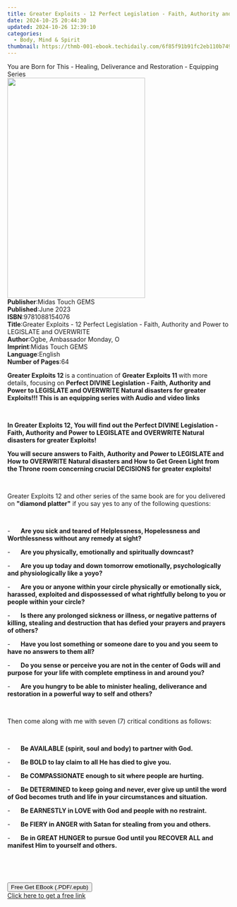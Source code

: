 ```yaml
---
title: Greater Exploits - 12 Perfect Legislation - Faith, Authority and Power to LEGISLATE and OVERWRITE | Free Book
date: 2024-10-25 20:44:30
updated: 2024-10-26 12:39:10
categories:
  - Body, Mind & Spirit
thumbnail: https://thmb-001-ebook.techidaily.com/6f85f91b91fc2eb110b749766bd012d101548880a6e338c9d60f4184a12ee716.jpg
---
```

<main id="book-container">
  <div class="flex flex-col">
    <div class="book-brief flex-1 py-6 px-4 sm:p-6 md:py-10 md:px-8">
      <!-- brief-->
      <div class="book-brief-main">
        You are Born for This - Healing, Deliverance and Restoration - Equipping
        Series
      </div>
    </div>
    <div
      class="book-meta-info flex-1 grid gap-4 col-start-1 col-end-3 row-start-1 sm:mb-6 sm:grid-cols-4 lg:gap-6 lg:col-start-2 lg:row-end-6 lg:row-span-6 lg:mb-0"
    >
      <div
        class="book-meta-info-left place-content-center mt-4 p-4 text-sm leading-6 col-start-2 col-span-2 dark:text-slate-400"
      >
        <img
          class="w-full h-500 object-cover rounded-lg sm:h-255 sm:col-span-2 lg:col-span-full"
          src="https://img-001-ebook.techidaily.com/7a9c4a228bb5c09194437a84d48315abdaf3ee906dee3bfda7d9d353549fd4a2.jpg"
          alt=""
          width="312"
          height="500"
        />
      </div>
      <div
        class="book-meta-info-right mt-2 col-start-1 row-start-2 col-span-3 self-center"
      >
        <!-- meta data  -->
        <div class="flex flex-col px-4 md:px-8">
          <div class="flex-1">
            <strong>Publisher</strong>:<span class="px-2"
              >Midas Touch GEMS</span
            >
          </div>
          <div class="flex-1">
            <strong>Published</strong>:<span class="px-2">June 2023</span>
          </div>
          <div class="flex-1">
            <strong>ISBN</strong>:<span class="px-2">9781088154076</span>
          </div>
          <div class="flex-1">
            <strong>Title</strong>:<span class="px-2"
              >Greater Exploits - 12 Perfect Legislation - Faith, Authority and
              Power to LEGISLATE and OVERWRITE</span
            >
          </div>
          <div class="flex-1">
            <strong>Author</strong>:<span class="px-2"
              >Ogbe, Ambassador Monday, O</span
            >
          </div>
          <div class="flex-1">
            <strong>Imprint</strong>:<span class="px-2">Midas Touch GEMS</span>
          </div>
          <div class="flex-1">
            <strong>Language</strong>:<span class="px-2">English</span>
          </div>
          <div class="flex-1">
            <strong>Number of Pages</strong>:<span class="px-2">64</span>
          </div>
        </div>
      </div>
    </div>
    <div class="book-description flex-1 py-6 px-4 sm:p-6 md:py-10 md:px-8">
      <div class="book-description-main">
        <div accordion-content="" id="description">
          <p>
            <strong>Greater Exploits 12 </strong>is a continuation of
            <strong>Greater Exploits 11 </strong>with more details, focusing on
            <strong
              >Perfect DIVINE Legislation - Faith, Authority and Power to
              LEGISLATE and OVERWRITE Natural disasters for greater Exploits!!!
              This is an equipping series with Audio and video links</strong
            >
          </p>
          <p><strong>&nbsp;</strong></p>
          <p>
            <strong
              >In Greater Exploits 12, You will find out the Perfect DIVINE
              Legislation - Faith, Authority and Power to LEGISLATE and
              OVERWRITE Natural disasters for greater Exploits!</strong
            >
          </p>
          <p>
            <strong
              >You will secure answers to Faith, Authority and Power to
              LEGISLATE and How to OVERWRITE Natural disasters and How to Get
              Green Light from the Throne room concerning crucial DECISIONS for
              greater exploits!</strong
            >
          </p>
          <p>&nbsp;</p>
          <p>
            Greater Exploits 12 and other series of the same book are for you
            delivered on <strong>"diamond platter"</strong> if you say yes to
            any of the following questions:
          </p>
          <p>&nbsp;</p>
          <p>
            -&nbsp;&nbsp;&nbsp;&nbsp;&nbsp;&nbsp;<strong
              >Are you sick and teared of Helplessness, Hopelessness and
              Worthlessness without any remedy at sight?</strong
            >
          </p>
          <p>
            -&nbsp;&nbsp;&nbsp;&nbsp;&nbsp;&nbsp;<strong
              >Are you physically, emotionally and spiritually downcast?</strong
            >
          </p>
          <p>
            -&nbsp;&nbsp;&nbsp;&nbsp;&nbsp;&nbsp;<strong
              >Are you up today and down tomorrow emotionally, psychologically
              and physiologically like a yoyo?</strong
            >
          </p>
          <p>
            -&nbsp;&nbsp;&nbsp;&nbsp;&nbsp;&nbsp;<strong
              >Are you or anyone within your circle physically or emotionally
              sick, harassed, exploited and dispossessed of what rightfully
              belong to you or people within your circle?</strong
            >
          </p>
          <p>
            -&nbsp;&nbsp;&nbsp;&nbsp;&nbsp;&nbsp;<strong
              >Is there any prolonged sickness or illness, or negative patterns
              of killing, stealing and destruction that has defied your prayers
              and prayers of others?</strong
            >
          </p>
          <p>
            -&nbsp;&nbsp;&nbsp;&nbsp;&nbsp;&nbsp;<strong
              >Have you lost something or someone dare to you and you seem to
              have no answers to them all?</strong
            >
          </p>
          <p>
            -&nbsp;&nbsp;&nbsp;&nbsp;&nbsp;&nbsp;<strong
              >Do you sense or perceive you are not in the center of Gods will
              and purpose for your life with complete emptiness in and around
              you?</strong
            >
          </p>
          <p>
            -&nbsp;&nbsp;&nbsp;&nbsp;&nbsp;&nbsp;<strong
              >Are you hungry to be able to minister healing, deliverance and
              restoration in a powerful way to self and others?</strong
            >
          </p>
          <p>&nbsp;</p>
          <p>
            Then come along with me with seven (7) critical conditions as
            follows:
          </p>
          <p>&nbsp;</p>
          <p>
            -&nbsp;&nbsp;&nbsp;&nbsp;&nbsp;&nbsp;<strong
              >Be AVAILABLE (spirit, soul and body) to partner with God.</strong
            >
          </p>
          <p>
            -&nbsp;&nbsp;&nbsp;&nbsp;&nbsp;&nbsp;<strong
              >Be BOLD to lay claim to all He has died to give you.</strong
            >
          </p>
          <p>
            -&nbsp;&nbsp;&nbsp;&nbsp;&nbsp;&nbsp;<strong
              >Be COMPASSIONATE enough to sit where people are hurting.</strong
            >
          </p>
          <p>
            -&nbsp;&nbsp;&nbsp;&nbsp;&nbsp;&nbsp;<strong
              >Be DETERMINED to keep going and never, ever give up until the
              word of God becomes truth and life in your circumstances and
              situation.</strong
            >
          </p>
          <p>
            -&nbsp;&nbsp;&nbsp;&nbsp;&nbsp;&nbsp;<strong
              >Be EARNESTLY in LOVE with God and people with no
              restraint.</strong
            >
          </p>
          <p>
            -&nbsp;&nbsp;&nbsp;&nbsp;&nbsp;&nbsp;<strong
              >Be FIERY in ANGER with Satan for stealing from you and
              others.</strong
            >
          </p>
          <p>
            -&nbsp;&nbsp;&nbsp;&nbsp;&nbsp;&nbsp;<strong
              >Be in GREAT HUNGER to pursue God until you RECOVER ALL and
              manifest Him to yourself and others.</strong
            >
          </p>
          <p>&nbsp;</p>
          <p><br /></p>
        </div>
        <div class="accordion-fader"></div>
      </div>
    </div>
    <div class="book-excerpts flex-1 py-6 px-4 sm:p-6 md:py-10 md:px-8"></div>
    <div
      class="book-about-author flex-1 py-6 px-4 sm:p-6 md:py-10 md:px-8"
    ></div>
    <div class="book-free-get flex-1 py-6 px-4 sm:p-6 md:py-10 md:px-8">
      <button
        id="btn-free-get"
        class="bg-blue-500 hover:bg-blue-700 text-white font-bold py-2 px-4 rounded"
      >
        Free Get EBook (.PDF/.epub)
      </button>
      <div id="countdown-display" class="px-2 text-lg mt-2"></div>
      <a
        id="free-link"
        class="hidden bg-blue-500 hover:bg-blue-700 text-white font-bold py-2 px-4 rounded"
        href="https://www.ebooks.com/en-us/book/210900539/greater-exploits-12-perfect-legislation-faith-authority-and-power-to-legislate-and-overwrite/ogbe-ambassador-monday-o/"
        target="_blank"
        >Click here to get a free link</a
      >
    </div>
    <script>
      let countdownTime = 0;
      let countdownInterval = null;
      document
        .getElementById('btn-free-get')
        .addEventListener('click', startCountdown);
      function startCountdown() {
        countdownTime = new Date().getTime() + 60000 * 3;
        countdownInterval = setInterval(updateCountdown, 1000);
        document.getElementById('btn-free-get').disabled = true;
        document
          .getElementById('btn-free-get')
          .classList.add('bg-gray-500', 'cursor-not-allowed');
      }
      function updateCountdown() {
        let currentTime = new Date().getTime();
        let timeLeft = countdownTime - currentTime;
        let secondsLeft = Math.floor(timeLeft / 1000);
        document.getElementById('countdown-display').innerHTML =
          `Remaining time: ${secondsLeft} seconds.`;
        if (secondsLeft <= 0) {
          clearInterval(countdownInterval);
          document.getElementById('btn-free-get').classList.add('hidden');
          document.getElementById('free-link').classList.remove('hidden');
          document.getElementById('countdown-display').innerHTML = '';
        }
      }
    </script>
  </div>
</main>
